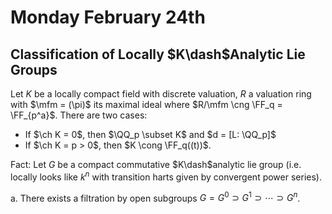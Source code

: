 # Monday February 24th

## Classification of Locally $K\dash$Analytic Lie Groups

Let $K$ be a locally compact field with discrete valuation, $R$ a valuation ring with $\mfm = (\pi)$ its maximal ideal where $R/\mfm \cng \FF_q = \FF_{p^a}$.
There are two cases:

- If $\ch K = 0$, then $\QQ_p \subset K$ and $d = [L: \QQ_p]$
- If $\ch K = p > 0$, then $K \cong \FF_q((t))$.

Fact:
Let $G$ be a compact commutative $K\dash$analytic lie group (i.e. locally looks like $k^n$ with transition harts given by convergent power series).

a. There exists a filtration by open subgroups $G = G^0 \supset G^1 \supset \cdots \supset G^n$.
